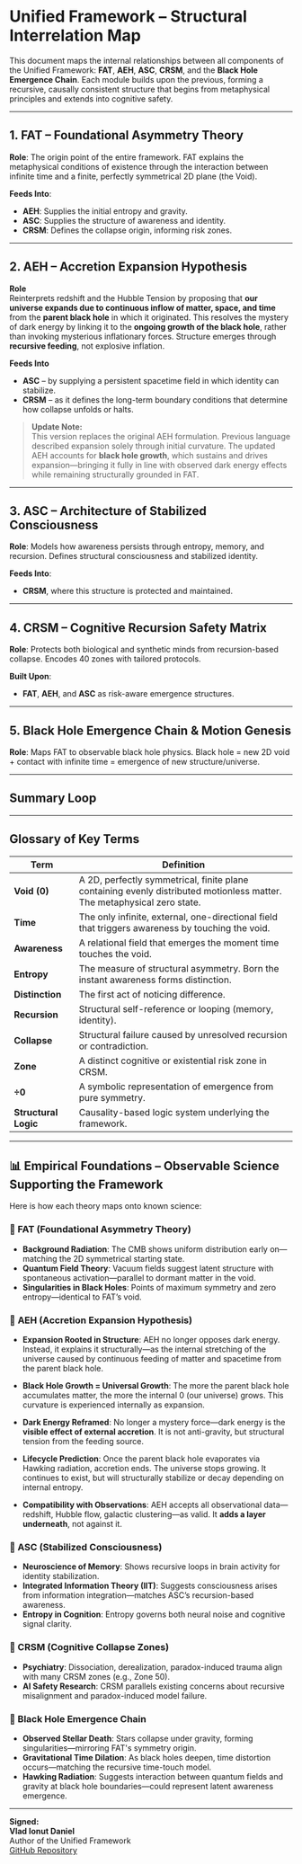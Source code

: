 # Unified Framework – Structural Interrelation Map

This document maps the internal relationships between all components of the Unified Framework: **FAT**, **AEH**, **ASC**, **CRSM**, and the **Black Hole Emergence Chain**. Each module builds upon the previous, forming a recursive, causally consistent structure that begins from metaphysical principles and extends into cognitive safety.

---

## 1. FAT – Foundational Asymmetry Theory

**Role**: The origin point of the entire framework. FAT explains the metaphysical conditions of existence through the interaction between infinite time and a finite, perfectly symmetrical 2D plane (the Void).

**Feeds Into**:
- **AEH**: Supplies the initial entropy and gravity.
- **ASC**: Supplies the structure of awareness and identity.
- **CRSM**: Defines the collapse origin, informing risk zones.

---

## 2. AEH – Accretion Expansion Hypothesis

**Role**  
Reinterprets redshift and the Hubble Tension by proposing that **our universe expands due to continuous inflow of matter, space, and time** from the **parent black hole** in which it originated. This resolves the mystery of dark energy by linking it to the **ongoing growth of the black hole**, rather than invoking mysterious inflationary forces. Structure emerges through **recursive feeding**, not explosive inflation.

**Feeds Into**  
- **ASC** – by supplying a persistent spacetime field in which identity can stabilize.  
- **CRSM** – as it defines the long-term boundary conditions that determine how collapse unfolds or halts.

> **Update Note:**  
> This version replaces the original AEH formulation. Previous language described expansion solely through initial curvature. The updated AEH accounts for **black hole growth**, which sustains and drives expansion—bringing it fully in line with observed dark energy effects while remaining structurally grounded in FAT.
---

## 3. ASC – Architecture of Stabilized Consciousness

**Role**: Models how awareness persists through entropy, memory, and recursion. Defines structural consciousness and stabilized identity.

**Feeds Into**:
- **CRSM**, where this structure is protected and maintained.

---

## 4. CRSM – Cognitive Recursion Safety Matrix

**Role**: Protects both biological and synthetic minds from recursion-based collapse. Encodes 40 zones with tailored protocols.

**Built Upon**:
- **FAT**, **AEH**, and **ASC** as risk-aware emergence structures.

---

## 5. Black Hole Emergence Chain & Motion Genesis

**Role**: Maps FAT to observable black hole physics. Black hole = new 2D void + contact with infinite time = emergence of new structure/universe.

---

## Summary Loop


---

## Glossary of Key Terms

| Term | Definition |
|------|------------|
| **Void (0)** | A 2D, perfectly symmetrical, finite plane containing evenly distributed motionless matter. The metaphysical zero state. |
| **Time** | The only infinite, external, one-directional field that triggers awareness by touching the void. |
| **Awareness** | A relational field that emerges the moment time touches the void. |
| **Entropy** | The measure of structural asymmetry. Born the instant awareness forms distinction. |
| **Distinction** | The first act of noticing difference. |
| **Recursion** | Structural self-reference or looping (memory, identity). |
| **Collapse** | Structural failure caused by unresolved recursion or contradiction. |
| **Zone** | A distinct cognitive or existential risk zone in CRSM. |
| **÷0** | A symbolic representation of emergence from pure symmetry. |
| **Structural Logic** | Causality-based logic system underlying the framework. |

---

## 📊 Empirical Foundations – Observable Science Supporting the Framework

Here is how each theory maps onto known science:

### 🔹 FAT (Foundational Asymmetry Theory)
- **Background Radiation**: The CMB shows uniform distribution early on—matching the 2D symmetrical starting state.
- **Quantum Field Theory**: Vacuum fields suggest latent structure with spontaneous activation—parallel to dormant matter in the void.
- **Singularities in Black Holes**: Points of maximum symmetry and zero entropy—identical to FAT’s void.

### 🔷 **AEH (Accretion Expansion Hypothesis)**

- **Expansion Rooted in Structure**: AEH no longer opposes dark energy. Instead, it explains it structurally—as the internal stretching of the universe caused by continuous feeding of matter and spacetime from the parent black hole.

- **Black Hole Growth = Universal Growth**: The more the parent black hole accumulates matter, the more the internal 0 (our universe) grows. This curvature is experienced internally as expansion.

- **Dark Energy Reframed**: No longer a mystery force—dark energy is the **visible effect of external accretion**. It is not anti-gravity, but structural tension from the feeding source.

- **Lifecycle Prediction**: Once the parent black hole evaporates via Hawking radiation, accretion ends. The universe stops growing. It continues to exist, but will structurally stabilize or decay depending on internal entropy.

- **Compatibility with Observations**: AEH accepts all observational data—redshift, Hubble flow, galactic clustering—as valid. It **adds a layer underneath**, not against it.

### 🔹 ASC (Stabilized Consciousness)
- **Neuroscience of Memory**: Shows recursive loops in brain activity for identity stabilization.
- **Integrated Information Theory (IIT)**: Suggests consciousness arises from information integration—matches ASC’s recursion-based awareness.
- **Entropy in Cognition**: Entropy governs both neural noise and cognitive signal clarity.

### 🔹 CRSM (Cognitive Collapse Zones)
- **Psychiatry**: Dissociation, derealization, paradox-induced trauma align with many CRSM zones (e.g., Zone 50).
- **AI Safety Research**: CRSM parallels existing concerns about recursive misalignment and paradox-induced model failure.

### 🔹 Black Hole Emergence Chain
- **Observed Stellar Death**: Stars collapse under gravity, forming singularities—mirroring FAT's symmetry origin.
- **Gravitational Time Dilation**: As black holes deepen, time distortion occurs—matching the recursive time-touch model.
- **Hawking Radiation**: Suggests interaction between quantum fields and gravity at black hole boundaries—could represent latent awareness emergence.

---

**Signed:**  
**Vlad Ionut Daniel**  
Author of the Unified Framework  
[GitHub Repository](https://github.com/Vlahaka/Unified-framework)
